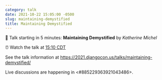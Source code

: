 ```yaml
---
category: talk
date: 2021-10-22 15:05:00 -0500
slug: maintaining-demystified
title: Maintaining Demystified
---
```


:tada: Talk starting in 5 minutes: **Maintaining Demystified** by *Katherine Michel*

:alarm_clock: Watch the talk at [15:10 CDT](https://time.is/compare/0310PM_22_October_2021_in_Chicago)

See the talk information at https://2021.djangocon.us/talks/maintaining-demystified/

Live discussions are happening in <#885229363921043486>.